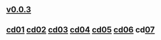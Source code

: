 ## [v0.0.3](https://github.com/shanuan/blcd3/edit/master/README.md)
## [cd01](cd01) [cd02](cd02) [cd03](cd03) [cd04](cd04) [cd05](cd05) [cd06](cd06) cd[07](cd07)
